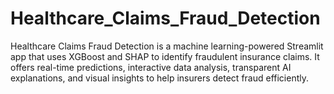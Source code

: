 # Healthcare_Claims_Fraud_Detection
Healthcare Claims Fraud Detection is a machine learning-powered Streamlit app that uses XGBoost and SHAP to identify fraudulent insurance claims. It offers real-time predictions, interactive data analysis, transparent AI explanations, and visual insights to help insurers detect fraud efficiently.
